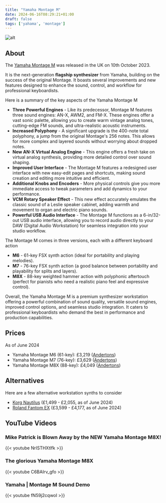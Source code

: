 ```yaml
---
title: "Yamaha Montage M"
date: 2024-06-16T08:29:21+01:00
draft: false
tags: ['yahama', 'montage']
---
```


![alt](/images/Yamaha-Montage-M.jpg)

## About
The [Yamaha Montage M](https://uk.yamaha.com/en/products/music_production/synthesizers/montagem/index.html) was released in the UK on 10th October 2023.  

It is the next-generation **flagship synthesizer** from Yamaha, building on the success of the original Montage. It boasts several improvements and new features designed to enhance the sound, control, and workflow for professional keyboardists.

Here is a summary of the key aspects of the Yamaha Montage M
- **Three Powerful Engines** -  Like its predecessor, Montage M features three sound engines: AN-X, AWM2, and FM-X. These engines offer a vast sonic palette, allowing you to create warm vintage analog tones, cutting-edge FM sounds, and ultra-realistic acoustic instruments.
- **Increased Polyphony** - A significant upgrade is the 400-note total polyphony, a jump from the original Montage's 256 notes. This allows for more complex and layered sounds without worrying about dropped notes.
- **New AN-X Virtual Analog Engine** - This engine offers a fresh take on virtual analog synthesis, providing more detailed control over sound shaping.
- **Improved User Interface** - The Montage M features a redesigned user interface with new easy-edit pages and shortcuts, making sound creation and editing more intuitive and efficient.
- **Additional Knobs and Encoders** - More physical controls give you more immediate access to tweak parameters and add dynamics to your performance.
- **VCM Rotary Speaker Effect** - This new effect accurately emulates the classic sound of a Leslie speaker cabinet, adding warmth and movement to organ and electric piano sounds.
- **Powerful USB Audio Interface** - The Montage M functions as a 6-in/32-out USB audio interface, allowing you to record audio directly to your DAW (Digital Audio Workstation) for seamless integration into your studio workflow.

The Montage M comes in three versions, each with a different keyboard action
- **M6** - 61-key FSX synth action (ideal for portability and playing melodies).
- **M7** - 76-key FSX synth action (a good balance between portability and playability for splits and layers).
- **M8X** - 88-key weighted hammer action with polyphonic aftertouch (perfect for pianists who need a realistic piano feel and expressive control).

Overall, the Yamaha Montage M is a premium synthesizer workstation offering a powerful combination of sound quality, versatile sound engines, improved control options, and seamless studio integration. It caters to professional keyboardists who demand the best in performance and production capabilities.

## Prices
As of June 2024
- Yamaha Montage M6 (61-key): £3,219 ([Andertons](https://www.andertons.co.uk/yamaha-montage-m6-synthesizer/))
- Yamaha Montage M7 (76-key): £3,629 ([Andertons](https://www.andertons.co.uk/yamaha-montage-m7-synthesizer/))
- Yamaha Montage M8X (88-key): £4,049 ([Andertons](https://www.andertons.co.uk/yamaha-montage-m8x-synthesizer/))

## Alternatives
Here are a few alternative workstation synths to consider
- [Korg Nautilus](https://www.korg.com/uk/products/synthesizers/nautilus/) (£1,499 - £2,055, as of June 2024)
- [Roland Fantom EX](https://www.roland.com/global/promos/fantom_ex_series/) (£3,599 - £4,177, as of June 2024)

## YouTube Videos

### Mike Patrick is Blown Away by the NEW Yamaha Montage M8X!
{{< youtube NrISTHXtlfk >}}

### The glorious Yamaha Montage M8X
{{< youtube C6BAIrv_gfo >}}

### Yamaha | Montage M Sound Demo
{{< youtube fN59j2cqwoI >}}
